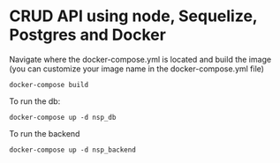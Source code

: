 # CRUD API using node, Sequelize, Postgres and  Docker

Navigate where the docker-compose.yml is located and build the image (you can customize your image name in the docker-compose.yml file)
```
docker-compose build
```

To run the db:

```
docker-compose up -d nsp_db
```

To run the backend

```
docker-compose up -d nsp_backend
```
